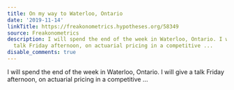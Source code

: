 ```yaml
---
title: On my way to Waterloo, Ontario
date: '2019-11-14'
linkTitle: https://freakonometrics.hypotheses.org/58349
source: Freakonometrics
description: I will spend the end of the week in Waterloo, Ontario. I will give a
  talk Friday afternoon, on actuarial pricing in a competitive ...
disable_comments: true
---
```

I will spend the end of the week in Waterloo, Ontario. I will give a talk Friday afternoon, on actuarial pricing in a competitive ...